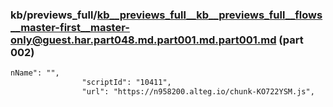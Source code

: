 ### kb/previews_full/kb__previews_full__kb__previews_full__flows__master-first__master-only@guest.har.part048.md.part001.md.part001.md (part 002)

```md
nName": "",
                "scriptId": "10411",
                "url": "https://n958200.alteg.io/chunk-KO722YSM.js",
     
```

```
